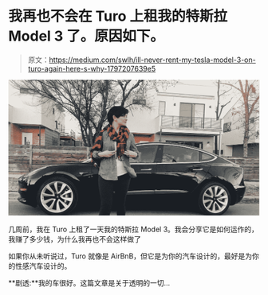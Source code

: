 # 我再也不会在 Turo 上租我的特斯拉 Model 3 了。原因如下。

> 原文：<https://medium.com/swlh/ill-never-rent-my-tesla-model-3-on-turo-again-here-s-why-1797207639e5>

![](img/bc260f4404d0bd5a550ccb940b0600ba.png)

几周前，我在 Turo 上租了一天我的特斯拉 Model 3。我会分享它是如何运作的，我赚了多少钱，为什么我再也不会这样做了

如果你从未听说过，Turo 就像是 AirBnB，但它是为你的汽车设计的，最好是为你的性感汽车设计的。

**剧透:**我的车很好。这篇文章是关于透明的一切…
